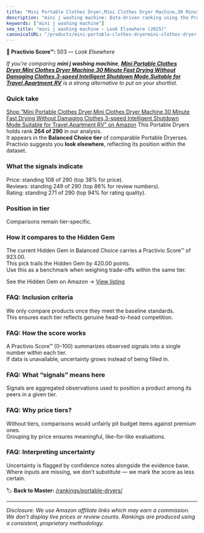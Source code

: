 ```yaml
---
title: "Mini Portable Clothes Dryer,Mini Clothes Dryer Machine,30 Minute Fast Drying Without Damaging Clothes,3-speed Intelligent Shutdown Mode,Suitable for Travel,Apartment,RV"
description: "mini j washing machine: Data-driven ranking using the Practivio Score™. Positioned by quality, value, demand, findability, momentum."
keywords: ["mini j washing machine"]
seo_title: "mini j washing machine — Look Elsewhere (2025)"
canonicalURL: "/products/mini-portable-clothes-dryermini-clothes-dryer-machine30-minute-fast-drying-without-damaging-clothes3-speed-intelligent-shutdown-modesuitable-for-travelapartmentrv-B0F842FC6S/"
---
```


**🚫 Practivio Score™:** 503 — _Look Elsewhere_


*If you're comparing **mini j washing machine**, **[Mini Portable Clothes Dryer,Mini Clothes Dryer Machine,30 Minute Fast Drying Without Damaging Clothes,3-speed Intelligent Shutdown Mode,Suitable for Travel,Apartment,RV](https://www.amazon.com/dp/B0F842FC6S?tag=practivio-20)** is a strong alternative to put on your shortlist.*
### Quick take
[Shop “Mini Portable Clothes Dryer,Mini Clothes Dryer Machine,30 Minute Fast Drying Without Damaging Clothes,3-speed Intelligent Shutdown Mode,Suitable for Travel,Apartment,RV” on Amazon](https://www.amazon.com/dp/B0F842FC6S?tag=practivio-20)
This Portable Dryers holds rank **264 of 290** in our analysis.  
It appears in the **Balanced Choice tier** of comparable Portable Dryerses.  
Practivio suggests you **look elsewhere**, reflecting its position within the dataset.

### What the signals indicate
Price: standing 108 of 290 (top 38% for price).  
Reviews: standing 249 of 290 (top 86% for review numbers).  
Rating: standing 271 of 290 (top 94% for rating quality).  

### Position in tier
Comparisons remain tier-specific.

### How it compares to the Hidden Gem
The current Hidden Gem in Balanced Choice carries a Practivio Score™ of 923.00.  
This pick trails the Hidden Gem by 420.00 points.  
Use this as a benchmark when weighing trade-offs within the same tier.  

See the Hidden Gem on Amazon → [View listing](https://www.amazon.com/dp/B00Q4X2FSM?tag=practivio-20)

### FAQ: Inclusion criteria
We only compare products once they meet the baseline standards.  
This ensures each tier reflects genuine head-to-head competition.

### FAQ: How the score works
A Practivio Score™ (0–100) summarizes observed signals into a single number within each tier.  
If data is unavailable, uncertainty grows instead of being filled in.

### FAQ: What “signals” means here
Signals are aggregated observations used to position a product among its peers in a given tier.

### FAQ: Why price tiers?
Without tiers, comparisons would unfairly pit budget items against premium ones.  
Grouping by price ensures meaningful, like-for-like evaluations.

### FAQ: Interpreting uncertainty
Uncertainty is flagged by confidence notes alongside the evidence base.  
Where inputs are missing, we don’t substitute — we mark the score as less certain.


🏷️ **Back to Master:** [/rankings/portable-dryers/](/rankings/portable-dryers/)

---
_Disclosure: We use Amazon affiliate links which may earn a commission. We don’t display live prices or review counts. Rankings are produced using a consistent, proprietary methodology._
